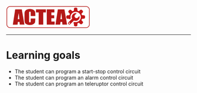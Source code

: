 ![ACTEA](/Logo_ACTEA_2.png)
_____________________________________
# Learning goals
* The student can program a start-stop control circuit
* The student can program an alarm control circuit
* The student can program an teleruptor control circuit
